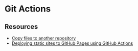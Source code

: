 # Git Actions

## Resources

- [Copy files to another repository](https://github.com/marketplace/actions/copy-files-to-another-repository)
- [Deploying static sites to GitHub Pages using GitHub Actions](https://medium.com/@danieljimgarcia/publishing-static-sites-to-github-pages-using-github-actions-8040f57dfeaf)

